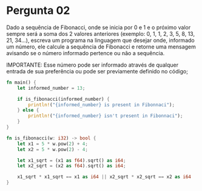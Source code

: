 # Pergunta 02

Dado a sequência de Fibonacci, onde se inicia por 0 e 1 e o próximo valor sempre será a soma dos 2 valores anteriores (exemplo: 0, 1, 1, 2, 3, 5, 8, 13, 21, 34...), escreva um programa na linguagem que desejar onde, informado um número, ele calcule a sequência de Fibonacci e retorne uma mensagem avisando se o número informado pertence ou não a sequência.

IMPORTANTE: Esse número pode ser informado através de qualquer entrada de sua preferência ou pode ser previamente definido no código;

```rust
fn main() {
    let informed_number = 13;

    if is_fibonacci(informed_number) {
        println!("{informed_number} is present in Fibonnaci");
    } else {
        println!("{informed_number} isn't present in Fibonnaci");
    }
}

fn is_fibonacci(w: i32) -> bool {
    let x1 = 5 * w.pow(2) + 4;
    let x2 = 5 * w.pow(2) - 4;

    let x1_sqrt = (x1 as f64).sqrt() as i64;
    let x2_sqrt = (x2 as f64).sqrt() as i64;

    x1_sqrt * x1_sqrt == x1 as i64 || x2_sqrt * x2_sqrt == x2 as i64
}
```
